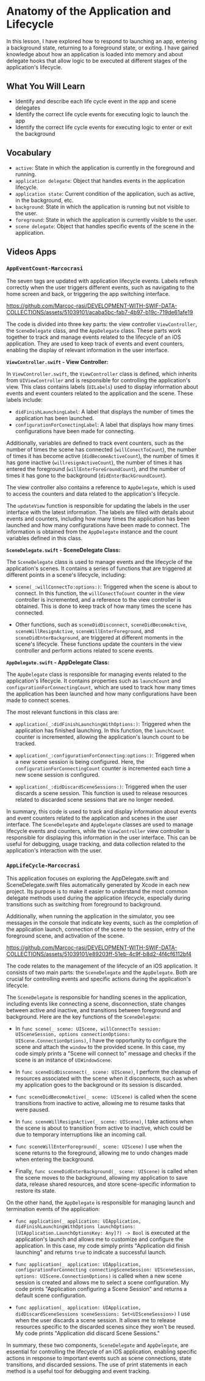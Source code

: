 # Anatomy of the Application and Lifecycle

In this lesson, I have explored how to respond to launching an app, entering a background state, returning to a foreground state, or exiting. I have gained knowledge about how an application is loaded into memory and about delegate hooks that allow logic to be executed at different stages of the application's lifecycle.

## What You Will Learn

- Identify and describe each life cycle event in the app and scene delegates
- Identify the correct life cycle events for executing logic to launch the app
- Identify the correct life cycle events for executing logic to enter or exit the background

## Vocabulary
- `active`: State in which the application is currently in the foreground and running.
- `application delegate`: Object that handles events in the application lifecycle.
- `application state`: Current condition of the application, such as active, in the background, etc.
- `background`: State in which the application is running but not visible to the user.
- `foreground`: State in which the application is currently visible to the user.
- `scene delegate`: Object that handles specific events of the scene in the application.


## Videos Apps

### `AppEventCount-Marcocrasi`

The seven tags are updated with application lifecycle events. Labels refresh correctly when the user triggers different events, such as navigating to the home screen and back, or triggering the app switching interface.

https://github.com/Marcoc-rasi/DEVELOPMENT-WITH-SWIF-DATA-COLLECTIONS/assets/51039101/acaba5bc-fab7-4b97-b19c-719de61afe19

The code is divided into three key parts: the view controller `ViewController`, the `SceneDelegate` class, and the `AppDelegate` class. These parts work together to track and manage events related to the lifecycle of an iOS application. They are used to keep track of events and event counters, enabling the display of relevant information in the user interface.

**`ViewController.swift` - View Controller:**

In `ViewController.swift`, the `ViewController` class is defined, which inherits from `UIViewController` and is responsible for controlling the application's view. This class contains labels (`UILabels`) used to display information about events and event counters related to the application and the scene. These labels include:

- `didFinishLaunchingLabel`: A label that displays the number of times the application has been launched.
- `configurationForConectingLabel`: A label that displays how many times configurations have been made for connecting.

Additionally, variables are defined to track event counters, such as the number of times the scene has connected (`willConectToCount`), the number of times it has become active (`didBecomeActiveCount`), the number of times it has gone inactive (`willresignActiveCount`), the number of times it has entered the foreground (`willEnterForeGroundCount`), and the number of times it has gone to the background (`didEnterBackGroundCount`).

The view controller also contains a reference to `AppDelegate`, which is used to access the counters and data related to the application's lifecycle.

The `updateView` function is responsible for updating the labels in the user interface with the latest information. The labels are filled with details about events and counters, including how many times the application has been launched and how many configurations have been made to connect. The information is obtained from the `AppDelegate` instance and the count variables defined in this class.

**`SceneDelegate.swift` - SceneDelegate Class:**

The `SceneDelegate` class is used to manage events and the lifecycle of the application's scenes. It contains a series of functions that are triggered at different points in a scene's lifecycle, including:

- `scene(_:willConnectTo:options:)`: Triggered when the scene is about to connect. In this function, the `willConectToCount` counter in the view controller is incremented, and a reference to the view controller is obtained. This is done to keep track of how many times the scene has connected.

- Other functions, such as `sceneDidDisconnect`, `sceneDidBecomeActive`, `sceneWillResignActive`, `sceneWillEnterForeground`, and `sceneDidEnterBackground`, are triggered at different moments in the scene's lifecycle. These functions update the counters in the view controller and perform actions related to scene events.

**`AppDelegate.swift` - AppDelegate Class:**

The `AppDelegate` class is responsible for managing events related to the application's lifecycle. It contains properties such as `launchCount` and `configurationForConnectingCount`, which are used to track how many times the application has been launched and how many configurations have been made to connect scenes.

The most relevant functions in this class are:

- `application(_:didFinishLaunchingWithOptions:)`: Triggered when the application has finished launching. In this function, the `launchCount` counter is incremented, allowing the application's launch count to be tracked.

- `application(_:configurationForConnecting:options:)`: Triggered when a new scene session is being configured. Here, the `configurationForConnectingCount` counter is incremented each time a new scene session is configured.

- `application(_:didDiscardSceneSessions:)`: Triggered when the user discards a scene session. This function is used to release resources related to discarded scene sessions that are no longer needed.

In summary, this code is used to track and display information about events and event counters related to the application and scenes in the user interface. The `SceneDelegate` and `AppDelegate` classes are used to manage lifecycle events and counters, while the `ViewController` view controller is responsible for displaying this information in the user interface. This can be useful for debugging, usage tracking, and data collection related to the application's interaction with the user.

### `AppLifeCycle-Marcocrasi`

This application focuses on exploring the AppDelegate.swift and SceneDelegate.swift files automatically generated by Xcode in each new project. Its purpose is to make it easier to understand the most common delegate methods used during the application lifecycle, especially during transitions such as switching from foreground to background.

Additionally, when running the application in the simulator, you see messages in the console that indicate key events, such as the completion of the application launch, connection of the scene to the session, entry of the foreground scene, and activation of the scene.

https://github.com/Marcoc-rasi/DEVELOPMENT-WITH-SWIF-DATA-COLLECTIONS/assets/51039101/e89203ff-51eb-4c9f-b8d2-4f4cf6112bf4

The code relates to the management of the lifecycle of an iOS application. It consists of two main parts: the `SceneDelegate` and the `AppDelegate`. Both are crucial for controlling events and specific actions during the application's lifecycle.

The `SceneDelegate` is responsible for handling scenes in the application, including events like connecting a scene, disconnection, state changes between active and inactive, and transitions between foreground and background. Here are the key functions of the `SceneDelegate`:

- In `func scene(_ scene: UIScene, willConnectTo session: UISceneSession, options connectionOptions: UIScene.ConnectionOptions)`, I have the opportunity to configure the scene and attach the `window` to the provided scene. In this case, my code simply prints a "Scene will connect to" message and checks if the scene is an instance of `UIWindowScene`.

- In `func sceneDidDisconnect(_ scene: UIScene)`, I perform the cleanup of resources associated with the scene when it disconnects, such as when my application goes to the background or its session is discarded.

- `func sceneDidBecomeActive(_ scene: UIScene)` is called when the scene transitions from inactive to active, allowing me to resume tasks that were paused.

- In `func sceneWillResignActive(_ scene: UIScene)`, I take actions when the scene is about to transition from active to inactive, which could be due to temporary interruptions like an incoming call.

- `func sceneWillEnterForeground(_ scene: UIScene)` I use when the scene returns to the foreground, allowing me to undo changes made when entering the background.

- Finally, `func sceneDidEnterBackground(_ scene: UIScene)` is called when the scene moves to the background, allowing my application to save data, release shared resources, and store scene-specific information to restore its state.

On the other hand, the `AppDelegate` is responsible for managing launch and termination events of the application:

- `func application(_ application: UIApplication, didFinishLaunchingWithOptions launchOptions: [UIApplication.LaunchOptionsKey: Any]?) -> Bool` is executed at the application's launch and allows me to customize and configure the application. In this case, my code simply prints "Application did finish launching" and returns `true` to indicate a successful launch.

- `func application(_ application: UIApplication, configurationForConnecting connectingSceneSession: UISceneSession, options: UIScene.ConnectionOptions)` is called when a new scene session is created and allows me to select a scene configuration. My code prints "Application configuring a Scene Session" and returns a default scene configuration.

- `func application(_ application: UIApplication, didDiscardSceneSessions sceneSessions: Set<UISceneSession>)` I use when the user discards a scene session. It allows me to release resources specific to the discarded scenes since they won't be reused. My code prints "Application did discard Scene Sessions."

In summary, these two components, `SceneDelegate` and `AppDelegate`, are essential for controlling the lifecycle of an iOS application, enabling specific actions in response to important events such as scene connections, state transitions, and discarded sessions. The use of print statements in each method is a useful tool for debugging and event tracking.
